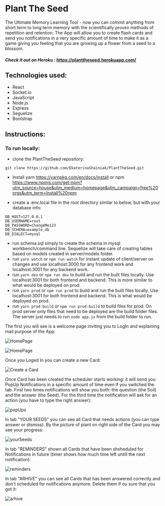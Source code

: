 # 
# Plant The Seed 

The Ultimate Memory Learning Tool - now you can commit anything from short term to long term memory with the scientifically proven methods of repetition and retention. The App will allow you to create flash cards and send you notifications in a very  specific amount of time to make it as a game giving you feeling that you are growing up a flower from a seed to a blossom.

#### *Check it out on Heroku* :  https://planttheseed.herokuapp.com/

## Technologies used:
* React
* Socket.io
* JavaScript
* Node.js
* Express
* Seguelize
* Bootstrap


## Instructions:

### To run locally:

* clone the PlantTheSeed repository:
```
git clone https://github.com/EkaterinaShainiak/PlantTheSeed.git
```

* Install yarn https://yarnpkg.com/en/docs/install or npm https://www.npmjs.com/get-npm?utm_source=house&utm_medium=homepage&utm_campaign=free%20orgs&utm_term=Install%20npm


* create a .env.local file in the root directory similar to below, but with your database info:
```
DB_HOST=127.0.0.1
DB_USERNAME=root
DB_PASSWORD=ChangeMe123
DB_SCHEMA=example_db
DB_DIALECT=mysql
```
* run schema.sql simply to create the schema in mysql workbench/command line.  Sequelize will take care of creating tables based on models created in server/models folder.
* run ```yarn watch``` or ```npm run watch``` for instant update of client/server on changes and use localhost:3000 for any frontend work and localhost:3001 for any backend work.
* run ```yarn dev``` or ```npm run dev``` to build and run the built files locally.  Use localhost:3001 for both frontend and backend.  This is more similar to what would be deployed on prod.
* run ```yarn prod``` or ```npm run prod``` to build and run the built files locally.  Use localhost:3001 for both frontend and backend.  This is what would be deployed on prod.
* run ```yarn prod-build``` or ```npm run prod-build``` to build files for prod.  On prod server only files that need to be deployed are the build folder files.  The server just needs to run ```node app.js``` from the build folder to run.







The first you will see is a welcome page inviting you to LogIn and explaining mail purpose of the App:

![HomePage](/client/public/images/homepage1.png)

![HomePage](/client/public/images/homepage2.png)


Once you Loged In you can create a new Card:


![Create a Card](./client/public/images/createNewCard.png)






Once Card has been created the scheduler starts working: it will send you PopUp Notifications in a specific amount of time even if you switched the tab. First two times notifications will show you both: the question (the Soil) and the answer (the Seed). For the third time the notification will ask for an action (you have to type the right answer):


![popUps](/client/public/images/popUps.png)







In tab "YOUR SEEDS" you can see all Card that needs actions (you can type answer or dismiss). By the picture of plant on right side of the Card you may see your progress:


![yourSeeds](/client/public/images/yourSeeds.png)






In tab "REMINDERS" shown all Cards that have been shsheduled for Notifications in future (timer shows how much time left untill the next notification):


![reminders](/client/public/images/reminders.png)






In tab "ARHIVE" you can see all Cards that has been answered correctly and don't scheduled for notifications anymore. Delete them if ou sure that you got it:

![arhive](/client/public/images/Arhive.png)
